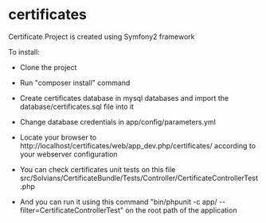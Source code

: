 # certificates

Certificate Project is created using Symfony2 framework

To install:
- Clone the project
- Run "composer install" command
- Create certificates database in mysql databases and import the database/certificates.sql file into it
- Change database credentials in app/config/parameters.yml
- Locate your browser to http://localhost/certificates/web/app_dev.php/certificates/ according to your webserver configuration


- You can check certificates unit tests on this file src/Solvians/CertificateBundle/Tests/Controller/CertificateControllerTest.php
- And you can run it using this command "bin/phpunit -c app/ --filter=CertificateControllerTest" on the root path of the application